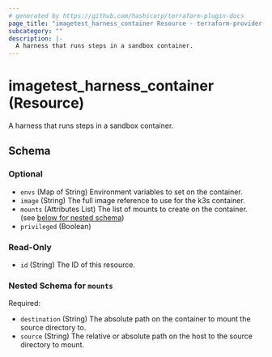 ```yaml
---
# generated by https://github.com/hashicorp/terraform-plugin-docs
page_title: "imagetest_harness_container Resource - terraform-provider-imagetest"
subcategory: ""
description: |-
  A harness that runs steps in a sandbox container.
---
```


# imagetest_harness_container (Resource)

A harness that runs steps in a sandbox container.



<!-- schema generated by tfplugindocs -->
## Schema

### Optional

- `envs` (Map of String) Environment variables to set on the container.
- `image` (String) The full image reference to use for the k3s container.
- `mounts` (Attributes List) The list of mounts to create on the container. (see [below for nested schema](#nestedatt--mounts))
- `privileged` (Boolean)

### Read-Only

- `id` (String) The ID of this resource.

<a id="nestedatt--mounts"></a>
### Nested Schema for `mounts`

Required:

- `destination` (String) The absolute path on the container to mount the source directory to.
- `source` (String) The relative or absolute path on the host to the source directory to mount.
